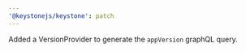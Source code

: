 ```yaml
---
'@keystonejs/keystone': patch
---
```


Added a VersionProvider to generate the `appVersion` graphQL query.

